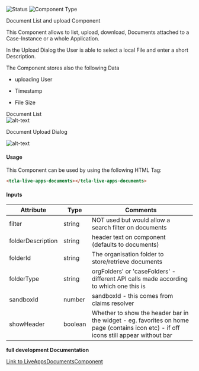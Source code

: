 
![Status][auto] ![Component Type][major] <!--Component Meta {"created_by":"JS", "reviewed_by":"JG", "last_modified_by":"JS", "comment":"init"} Component Meta -->


<p>Document List and upload Component</p>

<p>This Component allows to list, upload, download, Documents attached to a Case-Instance or a whole Application.

In the Upload Dialog the User is able to select a local File and enter a short Description.</p>

<p>The Component stores also the following Data

- uploading User

- Timestamp

- File Size</p>

<p>Document List<br>

<img src="../Documents.png" alt="alt-text" class="img-responsive" title="Documents Component Image">

Document Upload Dialog <br>

<img src="../Docs-Upload.png" alt="alt-text" class="img-responsive" title="Documents Component Image"></p>



#### Usage


This Component can be used by using the following HTML Tag:

```html
<tcla-live-apps-documents></tcla-live-apps-documents>
```

#### Inputs

Attribute | Type | Comments
--- | --- | ---
filter | string | NOT used but would allow a search filter on documents
folderDescription | string | header text on component (defaults to documents)
folderId | string | The organisation folder to store/retrieve documents
folderType | string | orgFolders&#39; or &#39;caseFolders&#39; - different API calls made according to which one this is
sandboxId | number | sandboxId - this comes from claims resolver
showHeader | boolean | Whether to show the header bar in the widget - eg. favorites on home page (contains icon etc) - if off icons still appear without bar


<b>full development Documentation</b>

[Link to LiveAppsDocumentsComponent](https://tibcosoftware.github.io/TCSTK-Angular/libdocs/tc-liveapps-lib/components/LiveAppsDocumentsComponent.html)


[auto]: https://img.shields.io/badge/Status-auto%20generated-lightgrey.svg?style=flat "auto generated"

[manually]: https://img.shields.io/badge/Status-manually%20created-yellow.svg?style=flat "manually created"

[draft]: https://img.shields.io/badge/Status-draft-red.svg?style=flat "draft"

[review]: https://img.shields.io/badge/Status-need%20review-yellowgreen.svg?style=flat "need review"

[review done]: https://img.shields.io/badge/Status-review%20done-green.svg?style=flat "review done"

[finalized]: https://img.shields.io/badge/Status-finalized-brightgreen.svg?style=flat "finalized"

[top]: https://img.shields.io/badge/Component%20Type-Top-blue.svg?style=flat "top Component"

[major]: https://img.shields.io/badge/Component%20Type-major%20Component-blue.svg?style=flat "major Component"

[minor]: https://img.shields.io/badge/Component%20Type-minor%20Component-blue.svg?style=flat "minor Component"


